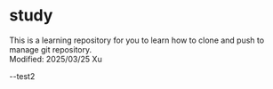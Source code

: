 # study

This is a learning repository for you to learn how to clone and push to manage git repository.<br>
Modified: 2025/03/25 Xu

--test2